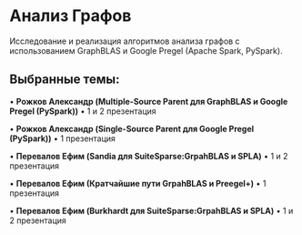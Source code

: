 # Анализ Графов

Исследование и реализация алгоритмов анализа графов с использованием GraphBLAS и Google Pregel (Apache Spark, PySpark).

## Выбранные темы:

•   **Рожков Александр (Multiple-Source Parent для GraphBLAS и Google Pregel (PySpark))**
    •   1 и 2 презентация

•   **Рожков Александр (Single-Source Parent для Google Pregel (PySpark))**
    •   1 презентация

•   **Перевалов Ефим (Sandia для SuiteSparse:GrpahBLAS и SPLA)**
    •   1 и 2 презентация

•   **Перевалов Ефим (Кратчайшие пути GrpahBLAS и Preegel+)**
    •   1 презентация
    
•   **Перевалов Ефим (Burkhardt для SuiteSparse:GrpahBLAS и SPLA)**
    •   1 и 2 презентация
